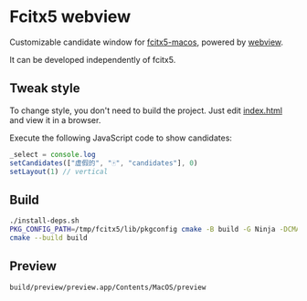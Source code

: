 # Fcitx5 webview

Customizable candidate window for [fcitx5-macos](https://github.com/fcitx-contrib/fcitx5-macos),
powered by [webview](https://github.com/webview/webview).

It can be developed independently of fcitx5.

## Tweak style
To change style, you don't need to build the project.
Just edit [index.html](index.html) and view it in a browser.

Execute the following JavaScript code to show candidates:
```js
_select = console.log
setCandidates(["虚假的", "🀄", "candidates"], 0)
setLayout(1) // vertical
```

## Build
```sh
./install-deps.sh
PKG_CONFIG_PATH=/tmp/fcitx5/lib/pkgconfig cmake -B build -G Ninja -DCMAKE_BUILD_TYPE=Debug
cmake --build build
```
## Preview
```sh
build/preview/preview.app/Contents/MacOS/preview
```
